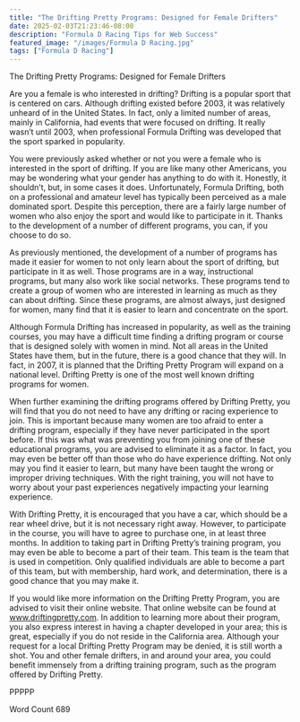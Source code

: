 ```yaml
---
title: "The Drifting Pretty Programs: Designed for Female Drifters"
date: 2025-02-03T21:23:46-08:00
description: "Formula D Racing Tips for Web Success"
featured_image: "/images/Formula D Racing.jpg"
tags: ["Formula D Racing"]
---
```


The Drifting Pretty Programs: Designed for Female Drifters

Are you a female is who interested in drifting?  Drifting is a popular sport that is centered on cars. Although drifting existed before 2003, it was relatively unheard of in the United States. In fact, only a limited number of areas, mainly in California, had events that were focused on drifting. It really wasn’t until 2003, when professional Formula Drifting was developed that the sport sparked in popularity.

You were previously asked whether or not you were a female who is interested in the sport of drifting. If you are like many other Americans, you may be wondering what your gender has anything to do with it.  Honestly, it shouldn’t, but, in some cases it does.  Unfortunately, Formula Drifting, both on a professional and amateur level has typically been perceived as a male dominated sport. Despite this perception, there are a fairly large number of women who also enjoy the sport and would like to participate in it.  Thanks to the development of a number of different programs, you can, if you choose to do so.

As previously mentioned, the development of a number of programs has made it easier for women to not only learn about the sport of drifting, but participate in it as well. Those programs are in a way, instructional programs, but many also work like social networks. These programs tend to create a group of women who are interested in learning as much as they can about drifting.  Since these programs, are almost always, just designed for women, many find that it is easier to learn and concentrate on the sport.

Although Formula Drifting has increased in popularity, as well as the training courses, you may have a difficult time finding a drifting program or course that is designed solely with women in mind.  Not all areas in the United States have them, but in the future, there is a good chance that they will.  In fact, in 2007, it is planned that the Drifting Pretty Program will expand on a national level. Drifting Pretty is one of the most well known drifting programs for women.  

When further examining the drifting programs offered by Drifting Pretty, you will find that you do not need to have any drifting or racing experience to join. This is important because many women are too afraid to enter a drifting program, especially if they have never participated in the sport before.  If this was what was preventing you from joining one of these educational programs, you are advised to eliminate it as a factor. In fact, you may even be better off than those who do have experience drifting. Not only may you find it easier to learn, but many have been taught the wrong or improper driving techniques.  With the right training, you will not have to worry about your past experiences negatively impacting your learning experience.

With Drifting Pretty, it is encouraged that you have a car, which should be a rear wheel drive, but it is not necessary right away.  However, to participate in the course, you will have to agree to purchase one, in at least three months.  In addition to taking part in Drifting Pretty’s training program, you may even be able to become a part of their team.  This team is the team that is used in competition. Only qualified individuals are able to become a part of this team, but with membership, hard work, and determination, there is a good chance that you may make it.

If you would like more information on the Drifting Pretty Program, you are advised to visit their online website. That online website can be found at www.driftingpretty.com. In addition to learning more about their program, you also express interest in having a chapter developed in your area; this is great, especially if you do not reside in the California area.  Although your request for a local Drifting Pretty Program may be denied, it is still worth a shot.  You and other female drifters, in and around your area, you could benefit immensely from a drifting training program, such as the program offered by Drifting Pretty.

PPPPP

Word Count 689

